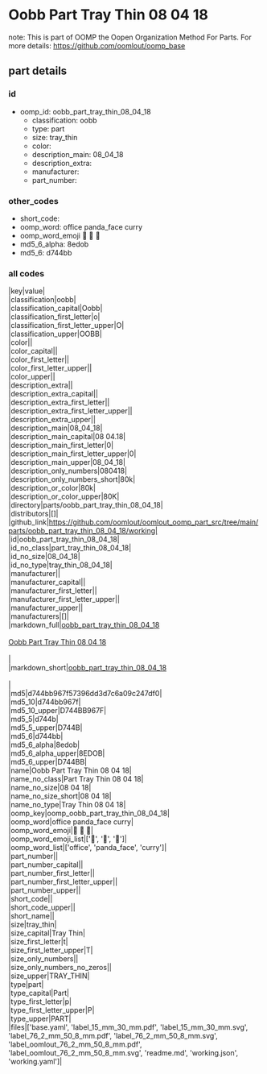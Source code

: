 # Oobb Part Tray Thin 08 04 18  

note: This is part of OOMP the Oopen Organization Method For Parts. For more details: https://github.com/oomlout/oomp_base

##  part details





### id
* oomp_id: oobb_part_tray_thin_08_04_18
  * classification: oobb
  * type: part
  * size: tray_thin
  * color: 
  * description_main: 08_04_18
  * description_extra: 
  * manufacturer: 
  * part_number: 

### other_codes
* short_code: 
* oomp_word: office panda_face curry
* oomp_word_emoji :office: :panda_face: :curry:
* md5_6_alpha: 8edob
* md5_6: d744bb

### all codes 
|key|value|  
|classification|oobb|  
|classification_capital|Oobb|  
|classification_first_letter|o|  
|classification_first_letter_upper|O|  
|classification_upper|OOBB|  
|color||  
|color_capital||  
|color_first_letter||  
|color_first_letter_upper||  
|color_upper||  
|description_extra||  
|description_extra_capital||  
|description_extra_first_letter||  
|description_extra_first_letter_upper||  
|description_extra_upper||  
|description_main|08_04_18|  
|description_main_capital|08 04.18|  
|description_main_first_letter|0|  
|description_main_first_letter_upper|0|  
|description_main_upper|08_04_18|  
|description_only_numbers|080418|  
|description_only_numbers_short|80k|  
|description_or_color|80k|  
|description_or_color_upper|80K|  
|directory|parts/oobb_part_tray_thin_08_04_18|  
|distributors|[]|  
|github_link|https://github.com/oomlout/oomlout_oomp_part_src/tree/main/parts/oobb_part_tray_thin_08_04_18/working|  
|id|oobb_part_tray_thin_08_04_18|  
|id_no_class|part_tray_thin_08_04_18|  
|id_no_size|08_04_18|  
|id_no_type|tray_thin_08_04_18|  
|manufacturer||  
|manufacturer_capital||  
|manufacturer_first_letter||  
|manufacturer_first_letter_upper||  
|manufacturer_upper||  
|manufacturers|[]|  
|markdown_full|[oobb_part_tray_thin_08_04_18](https://github.com/oomlout/oomlout_oomp_part_src/tree/main/parts/oobb_part_tray_thin_08_04_18/working)<br>[](https://github.com/oomlout/oomlout_oomp_part_src/tree/main/parts/oobb_part_tray_thin_08_04_18/working)<br>[Oobb Part Tray Thin 08 04 18](https://github.com/oomlout/oomlout_oomp_part_src/tree/main/parts/oobb_part_tray_thin_08_04_18/working)<br><br>|  
|markdown_short|[oobb_part_tray_thin_08_04_18](https://github.com/oomlout/oomlout_oomp_part_src/tree/main/parts/oobb_part_tray_thin_08_04_18/working)<br><br>|  
|md5|d744bb967f57396dd3d7c6a09c247df0|  
|md5_10|d744bb967f|  
|md5_10_upper|D744BB967F|  
|md5_5|d744b|  
|md5_5_upper|D744B|  
|md5_6|d744bb|  
|md5_6_alpha|8edob|  
|md5_6_alpha_upper|8EDOB|  
|md5_6_upper|D744BB|  
|name|Oobb Part Tray Thin 08 04 18|  
|name_no_class|Part Tray Thin 08 04 18|  
|name_no_size|08 04 18|  
|name_no_size_short|08 04 18|  
|name_no_type|Tray Thin 08 04 18|  
|oomp_key|oomp_oobb_part_tray_thin_08_04_18|  
|oomp_word|office panda_face curry|  
|oomp_word_emoji|:office: :panda_face: :curry:|  
|oomp_word_emoji_list|[':office:', ':panda_face:', ':curry:']|  
|oomp_word_list|['office', 'panda_face', 'curry']|  
|part_number||  
|part_number_capital||  
|part_number_first_letter||  
|part_number_first_letter_upper||  
|part_number_upper||  
|short_code||  
|short_code_upper||  
|short_name||  
|size|tray_thin|  
|size_capital|Tray Thin|  
|size_first_letter|t|  
|size_first_letter_upper|T|  
|size_only_numbers||  
|size_only_numbers_no_zeros||  
|size_upper|TRAY_THIN|  
|type|part|  
|type_capital|Part|  
|type_first_letter|p|  
|type_first_letter_upper|P|  
|type_upper|PART|  
|files|['base.yaml', 'label_15_mm_30_mm.pdf', 'label_15_mm_30_mm.svg', 'label_76_2_mm_50_8_mm.pdf', 'label_76_2_mm_50_8_mm.svg', 'label_oomlout_76_2_mm_50_8_mm.pdf', 'label_oomlout_76_2_mm_50_8_mm.svg', 'readme.md', 'working.json', 'working.yaml']|  
